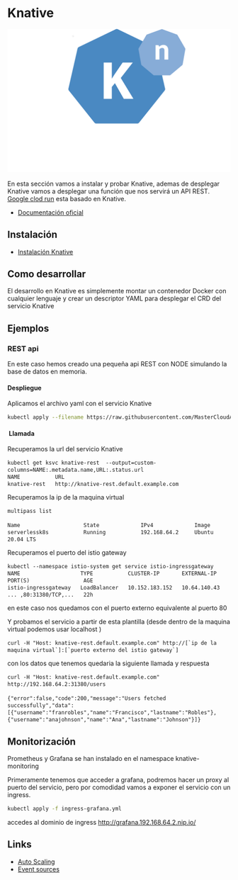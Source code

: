 # Knative

![knative](https://github.com/knative/docs/raw/main/background.png)
<!-- TODO  añadir imagen knative-->

En esta sección vamos a instalar y probar Knative, ademas de desplegar Knative vamos a desplegar una función que nos servirá un API REST.
[Google clod run](https://cloud.google.com/run/) esta basado en Knative.

- [Documentación oficial](https://knative.dev/)

## Instalación

- [Instalación Knative](install.md)

## Como desarrollar

El desarrollo en Knative es simplemente montar un contenedor Docker con cualquier lenguaje y crear un descriptor YAML para desplegar el CRD del servicio Knative

## Ejemplos

### REST api

En este caso hemos creado una pequeña api REST con NODE simulando la base de datos en memoria.

#### Despliegue

Aplicamos el archivo yaml con el servicio Knative

```bash
kubectl apply --filename https://raw.githubusercontent.com/MasterCloudApps-Projects/Serverless-Kubernetes/main/Examples/knative/REST/service.yaml
```

####  Llamada

Recuperamos la url del servicio Knative

``` shell
kubectl get ksvc knative-rest  --output=custom-columns=NAME:.metadata.name,URL:.status.url
NAME           URL
knative-rest   http://knative-rest.default.example.com
```

Recuperamos la ip de la maquina virtual

```shell
multipass list

Name                    State             IPv4             Image
serverlessk8s           Running           192.168.64.2     Ubuntu 20.04 LTS
```

Recuperamos el puerto del istio gateway

```shell
kubectl --namespace istio-system get service istio-ingressgateway
NAME                   TYPE           CLUSTER-IP       EXTERNAL-IP    PORT(S)                 AGE
istio-ingressgateway   LoadBalancer   10.152.183.152   10.64.140.43   ... ,80:31380/TCP,...   22h
```

en este caso nos quedamos con el puerto externo equivalente al puerto 80

Y probamos el servicio a partir de esta plantilla (desde dentro de la maquina virtual podemos usar localhost )

```shell
curl -H "Host: knative-rest.default.example.com" http://[`ip de la maquina virtual`]:[`puerto externo del istio gateway`]
```

con los datos que tenemos quedaria la siguiente llamada y respuesta

```shell
curl -H "Host: knative-rest.default.example.com" http://192.168.64.2:31380/users

{"error":false,"code":200,"message":"Users fetched successfully","data":[{"username":"franrobles","name":"Francisco","lastname":"Robles"},{"username":"anajohnson","name":"Ana","lastname":"Johnson"}]}
```

## Monitorización

Prometheus y Grafana se han instalado en el namespace knative-monitoring

Primeramente tenemos que acceder a grafana, podremos hacer un proxy al puerto del servicio, pero por comodidad vamos a exponer el servicio con un ingress.

```bash
kubectl apply -f ingress-grafana.yml
```

accedes al dominio de ingress <http://grafana.192.168.64.2.nip.io/>

<!-- TODO añadir monitorizacion  -->
## Links

- [Auto Scaling](https://knative.dev/docs/serving/autoscaling/)
- [Event sources](https://knative.dev/docs/eventing/sources/)
